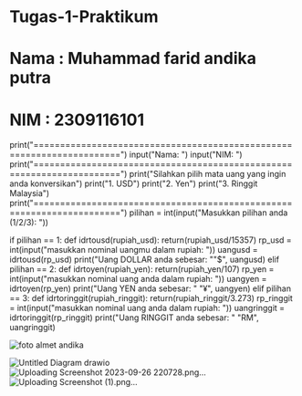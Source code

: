 # Tugas-1-Praktikum
# Nama : Muhammad farid andika putra
# NIM :  2309116101
print("======================================================================")
input("Nama: ")
input("NIM: ")
print("======================================================================")
print("Silahkan pilih mata uang yang ingin anda konversikan")
print("1. USD")
print("2. Yen")
print("3. Ringgit Malaysia")
print("======================================================================")
pilihan = int(input("Masukkan pilihan anda (1/2/3): "))

if pilihan == 1:
    def idrtousd(rupiah_usd):
        return(rupiah_usd/15357)
    rp_usd = int(input("masukkan nominal uangmu dalam rupiah: "))
    uangusd = idrtousd(rp_usd)
    print("Uang DOLLAR anda sebesar: ""$", uangusd)
elif pilihan == 2:
    def idrtoyen(rupiah_yen):
        return(rupiah_yen/107)
    rp_yen = int(input("masukkan nominal uang anda dalam rupiah: "))
    uangyen = idrtoyen(rp_yen)
    print("Uang YEN anda sebesar: " "¥", uangyen)
elif pilihan == 3:
    def idrtoringgit(rupiah_ringgit):
        return(rupiah_ringgit/3.273)
    rp_ringgit = int(input("masukkan nominal uang anda dalam rupiah: "))
    uangringgit = idrtoringgit(rp_ringgit)
    print("Uang RINGGIT anda sebesar: " "RM", uangringgit)

![foto almet andika](https://github.com/Andptra20/Tugas-1-Praktikum/assets/146108385/ae516edc-e571-4a1a-931f-cdfd03bda464)

![Untitled Diagram drawio](https://github.com/Andptra20/Tugas-1-Praktikum/assets/146108385/25a1f556-a15c-4da5-a6e4-5d2c86c52cfb)
![Uploading Screenshot 2023-09-26 220728.png…]()
![Uploading Screenshot (1).png…]()

